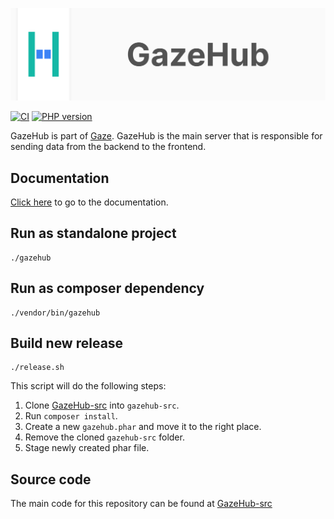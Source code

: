 ![GazeHub logo](./docs/hub.svg)

[![CI](https://github.com/isaaceindhoven/GazeHub-src/actions/workflows/CI.yml/badge.svg)](https://github.com/isaaceindhoven/GazeHub-src/actions/workflows/CI.yml) [![PHP version](https://badge.fury.io/ph/isaac%2Fgaze-hub.svg)](https://badge.fury.io/ph/isaac%2Fgaze-hub)

GazeHub is part of [Gaze](https://isaaceindhoven.github.io/GazeHub/docs).
GazeHub is the main server that is responsible for sending data from the backend to the frontend.

## Documentation
[Click here](https://isaaceindhoven.github.io/GazeHub/docs) to go to the documentation.

## Run as standalone project
```shell script
./gazehub
```

## Run as composer dependency
```shell script
./vendor/bin/gazehub
```

## Build new release
```shell script
./release.sh
```

This script will do the following steps:
1. Clone [GazeHub-src](https://github.com/isaaceindhoven/GazeHub-src) into `gazehub-src`.
1. Run `composer install`.
1. Create a new `gazehub.phar` and move it to the right place.
1. Remove the cloned `gazehub-src` folder.
1. Stage newly created phar file.

## Source code
The main code for this repository can be found at [GazeHub-src](https://github.com/isaaceindhoven/GazeHub-src)